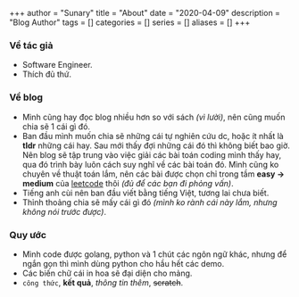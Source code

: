 +++
author = "Sunary"
title = "About"
date = "2020-04-09"
description = "Blog Author"
tags = []
categories = []
series = []
aliases = []
+++

### Về tác giả

+ Software Engineer.
+ Thích đủ thứ.

### Về blog

+ Mình cũng hay đọc blog nhiều hơn so với sách *(vì lười)*, nên cũng muốn chia sẽ 1 cái gì đó.
+ Ban đầu mình muốn chia sẽ những cái tự nghiên cứu dc, hoặc ít nhất là **tldr** những cái hay. Sau mới thấy đợi những cái đó thì không biết bao giờ. Nên blog sẽ tập trung vào việc giải các bài toán coding mình thấy hay, qua đó trình bày luôn cách suy nghĩ về các bài toán đó. Mình cũng ko chuyên về thuật toán lắm, nên các bài được chọn chỉ trong tầm **easy -> medium** của [leetcode](https://leetcode.com) thôi *(đủ để các bạn đi phỏng vấn)*.
+ Tiếng anh cùi nên ban đầu viết bằng tiếng Việt, tương lai chưa biết.
+ Thỉnh thoảng chia sẽ mấy cái gì đó *(mình ko rành cái này lắm, nhưng không nói trước được)*.

### Quy ước
+ Mình code được golang, python và 1 chút các ngôn ngữ khác, nhưng để ngắn gọn thì mình dùng python cho hầu hết các demo.
+ Các biến chữ cái in hoa sẽ đại diện cho mảng.
+ `công thức`, **kết quả**, *thông tin thêm*, ~~scratch~~.